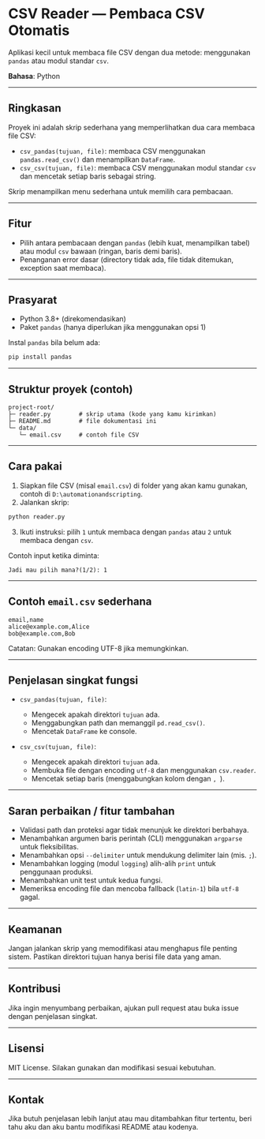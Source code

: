 # CSV Reader — Pembaca CSV Otomatis

Aplikasi kecil untuk membaca file CSV dengan dua metode: menggunakan `pandas` atau modul standar `csv`.

**Bahasa**: Python

---

## Ringkasan

Proyek ini adalah skrip sederhana yang memperlihatkan dua cara membaca file CSV:

* `csv_pandas(tujuan, file)`: membaca CSV menggunakan `pandas.read_csv()` dan menampilkan `DataFrame`.
* `csv_csv(tujuan, file)`: membaca CSV menggunakan modul standar `csv` dan mencetak setiap baris sebagai string.

Skrip menampilkan menu sederhana untuk memilih cara pembacaan.

---

## Fitur

* Pilih antara pembacaan dengan `pandas` (lebih kuat, menampilkan tabel) atau modul `csv` bawaan (ringan, baris demi baris).
* Penanganan error dasar (directory tidak ada, file tidak ditemukan, exception saat membaca).

---

## Prasyarat

* Python 3.8+ (direkomendasikan)
* Paket `pandas` (hanya diperlukan jika menggunakan opsi 1)

Instal `pandas` bila belum ada:

```bash
pip install pandas
```

---

## Struktur proyek (contoh)

```
project-root/
├─ reader.py        # skrip utama (kode yang kamu kirimkan)
├─ README.md        # file dokumentasi ini
└─ data/
   └─ email.csv     # contoh file CSV
```

---

## Cara pakai

1. Siapkan file CSV (misal `email.csv`) di folder yang akan kamu gunakan, contoh di `D:\automationandscripting`.
2. Jalankan skrip:

```bash
python reader.py
```

3. Ikuti instruksi: pilih `1` untuk membaca dengan `pandas` atau `2` untuk membaca dengan `csv`.

Contoh input ketika diminta:

```
Jadi mau pilih mana?(1/2): 1
```

---

## Contoh `email.csv` sederhana

```
email,name
alice@example.com,Alice
bob@example.com,Bob
```

Catatan: Gunakan encoding UTF-8 jika memungkinkan.

---

## Penjelasan singkat fungsi

* `csv_pandas(tujuan, file)`:

  * Mengecek apakah direktori `tujuan` ada.
  * Menggabungkan path dan memanggil `pd.read_csv()`.
  * Mencetak `DataFrame` ke console.

* `csv_csv(tujuan, file)`:

  * Mengecek apakah direktori `tujuan` ada.
  * Membuka file dengan encoding `utf-8` dan menggunakan `csv.reader`.
  * Mencetak setiap baris (menggabungkan kolom dengan `, `).

---

## Saran perbaikan / fitur tambahan

* Validasi path dan proteksi agar tidak menunjuk ke direktori berbahaya.
* Menambahkan argumen baris perintah (CLI) menggunakan `argparse` untuk fleksibilitas.
* Menambahkan opsi `--delimiter` untuk mendukung delimiter lain (mis. `;`).
* Menambahkan logging (modul `logging`) alih-alih `print` untuk penggunaan produksi.
* Menambahkan unit test untuk kedua fungsi.
* Memeriksa encoding file dan mencoba fallback (`latin-1`) bila `utf-8` gagal.

---

## Keamanan

Jangan jalankan skrip yang memodifikasi atau menghapus file penting sistem. Pastikan direktori tujuan hanya berisi file data yang aman.

---

## Kontribusi

Jika ingin menyumbang perbaikan, ajukan pull request atau buka issue dengan penjelasan singkat.

---

## Lisensi

MIT License. Silakan gunakan dan modifikasi sesuai kebutuhan.

---

## Kontak

Jika butuh penjelasan lebih lanjut atau mau ditambahkan fitur tertentu, beri tahu aku dan aku bantu modifikasi README atau kodenya.
